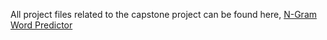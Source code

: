 All project files related to the capstone project can be found here, [N-Gram Word Predictor](https://github.com/yashu-seth/N-Gram-Word-Predictor)
